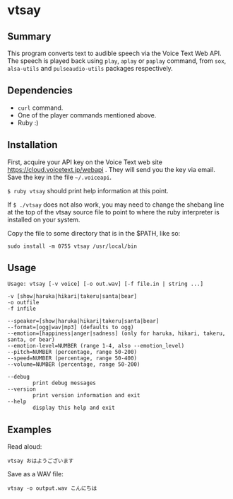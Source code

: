# vtsay

## Summary

This program converts text to audible speech via the Voice Text Web
API. The speech is played back using `play`, `aplay` or `paplay`
command, from `sox`, `alsa-utils` and `pulseaudio-utils` packages
respectively.

## Dependencies

* `curl` command.
* One of the player commands mentioned above.
* Ruby :)

## Installation

First, acquire your API key on the Voice Text web site
https://cloud.voicetext.jp/webapi .  They will send you the key via
email. Save the key in the file `~/.voiceapi`.

`$ ruby vtsay` should print help information at this point.

If `$ ./vtsay` does not also work, you may need to change the shebang
line at the top of the vtsay source file to point to where the ruby
interpreter is installed on your system.

Copy the file to some directory that is in the $PATH, like so:

	sudo install -m 0755 vtsay /usr/local/bin

## Usage

```
Usage: vtsay [-v voice] [-o out.wav] [-f file.in | string ...]

-v [show|haruka|hikari|takeru|santa|bear]
-o outfile
-f infile

--speaker=[show|haruka|hikari|takeru|santa|bear]
--format=[ogg|wav|mp3] (defaults to ogg)
--emotion=[happiness|anger|sadness] (only for haruka, hikari, takeru, santa, or bear)
--emotion-level=NUMBER (range 1-4, also --emotion_level)
--pitch=NUMBER (percentage, range 50-200)
--speed=NUMBER (percentage, range 50-400)
--volume=NUMBER (percentage, range 50-200)

--debug
        print debug messages
--version
        print version information and exit
--help
        display this help and exit
```

## Examples

Read aloud:

	vtsay おはようございます

Save as a WAV file:

    vtsay -o output.wav こんにちは

